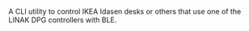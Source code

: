 ﻿A CLI utility to control IKEA Idasen desks or others that use one of the LINAK DPG controllers with BLE.